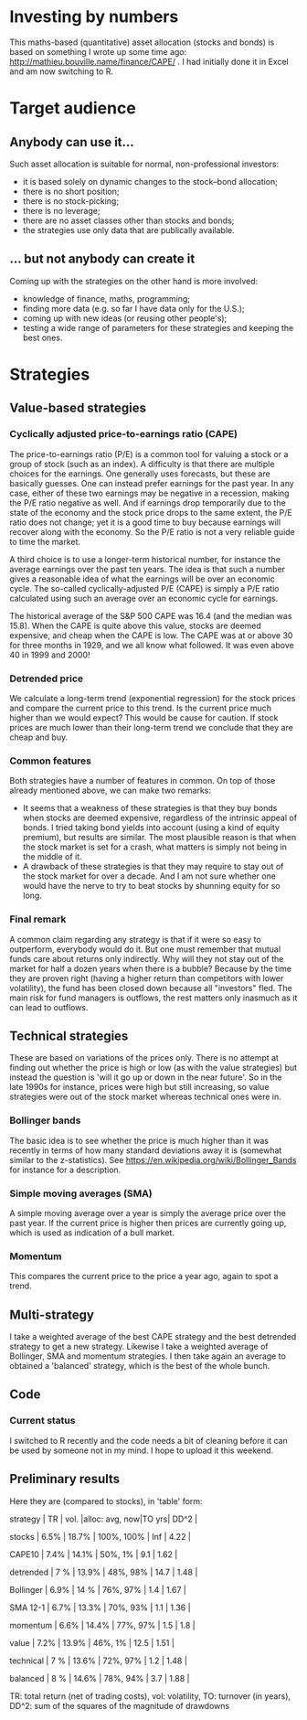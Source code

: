 Investing by numbers
=====================

This maths-based (quantitative) asset allocation (stocks and bonds) is based on something I wrote up some time ago: http://mathieu.bouville.name/finance/CAPE/ . I had initially done it in Excel and am now switching to R.

# Target audience

## Anybody can use it...
Such asset allocation is suitable for normal, non-professional investors:
- it is based solely on dynamic changes to the stock–bond allocation;
- there is no short position; 
- there is no stock-picking; 
- there is no leverage; 
- there are no asset classes other than stocks and bonds; 
- the strategies use only data that are publically available.

## ... but not anybody can create it
Coming up with the strategies on the other hand is more involved: 
- knowledge of finance, maths, programming;
- finding more data (e.g. so far I have data only for the U.S.);
- coming up with new ideas (or reusing other people's);
- testing a wide range of parameters for these strategies and keeping the best ones.


# Strategies

## Value-based strategies

### Cyclically adjusted price-to-earnings ratio (CAPE)
The price-to-earnings ratio (P/E) is a common tool for valuing a stock or a group of stock (such as an index). A difficulty is that there are multiple choices for the earnings. One generally uses forecasts, but these are basically guesses. One can instead prefer earnings for the past year. In any case, either of these two earnings may be negative in a recession, making the P/E ratio negative as well. And if earnings drop temporarily due to the state of the economy and the stock price drops to the same extent, the P/E ratio does not change; yet it is a good time to buy because earnings will recover along with the economy. So the P/E ratio is not a very reliable guide to time the market.

A third choice is to use a longer-term historical number, for instance the average earnings over the past ten years. The idea is that such a number gives a reasonable idea of what the earnings will be over an economic cycle. The so-called cyclically-adjusted P/E (CAPE) is simply a P/E ratio calculated using such an average over an economic cycle for earnings.

The historical average of the S&P 500 CAPE was 16.4 (and the median was 15.8). When the CAPE is quite above this value, stocks are deemed expensive, and cheap when the CAPE is low. The CAPE was at or above 30 for three months in 1929, and we all know what followed. It was even above 40 in 1999 and 2000!

### Detrended price
We calculate a long-term trend (exponential regression) for the stock prices and compare the current price to this trend. Is the current price much higher than we would expect? This would be cause for caution. If stock prices are much lower than their long-term trend we conclude that they are cheap and buy.

### Common features
Both strategies have a number of features in common. On top of those already mentioned above, we can make two remarks:
- It seems that a weakness of these strategies is that they buy bonds when stocks are deemed expensive, regardless of the intrinsic appeal of bonds. I tried taking bond yields into account (using a kind of equity premium), but results are similar. The most plausible reason is that when the stock market is set for a crash, what matters is simply not being in the middle of it.
- A drawback of these strategies is that they may require to stay out of the stock market for over a decade. And I am not sure whether one would have the nerve to try to beat stocks by shunning equity for so long. 

### Final remark
A common claim regarding any strategy is that if it were so easy to outperform, everybody would do it. But one must remember that mutual funds care about returns only indirectly. Why will they not stay out of the market for half a dozen years when there is a bubble? Because by the time they are proven right (having a higher return than competitors with lower volatility), the fund has been closed down because all "investors" fled. The main risk for fund managers is outflows, the rest matters only inasmuch as it can lead to outflows.




## Technical strategies
These are based on variations of the prices only. There is no attempt at finding out whether the price is high or low (as with the value strategies) but instead the question is 'will it go up or down in the near future'. So in the late 1990s for instance, prices were high but still increasing, so value strategies were out of the stock market whereas technical ones were in.

### Bollinger bands
The basic idea is to see whether the price is much higher than it was recently in terms of how many standard deviations away it is (somewhat similar to the z-statistics). See https://en.wikipedia.org/wiki/Bollinger_Bands for instance for a description. 

### Simple moving averages (SMA)
A simple moving average over a year is simply the average price over the past year. If the current price is higher then prices are currently going up, which is used as indication of a bull market.

### Momentum
This compares the current price to the price a year ago, again to spot a trend.



## Multi-strategy
I take a weighted average of the best CAPE strategy and the best detrended strategy to get a new strategy. Likewise I take a weighted average of Bollinger, SMA and momentum strategies. I then take again an average to obtained a 'balanced' strategy, which is the best of the whole bunch.





## Code


### Current status
I switched to R recently and the code needs a bit of cleaning before it can be used by someone not in my mind. I hope to upload it this weekend.



## Preliminary results
Here they are (compared to stocks), in 'table' form:

strategy  |  TR  | vol.  |alloc: avg, now|TO yrs| DD^2 | 

stocks    | 6.5% | 18.7% |    100%, 100% |  Inf | 4.22 | 

CAPE10    | 7.4% | 14.1% |     50%,   1% |  9.1 | 1.62 |

detrended | 7  % | 13.9% |     48%,  98% | 14.7 | 1.48 | 

Bollinger | 6.9% | 14  % |     76%,  97% |  1.4 | 1.67 | 

SMA 12-1  | 6.7% | 13.3% |     70%,  93% |  1.1 | 1.36 | 

momentum  | 6.6% | 14.4% |     77%,  97% |  1.5 | 1.8  | 

value     | 7.2% | 13.9% |     46%,   1% | 12.5 | 1.51 | 

technical | 7  % | 13.6% |     72%,  97% |  1.2 | 1.48 | 

balanced  | 8  % | 14.6% |     78%,  94% |  3.7 | 1.88 | 

TR: total return (net of trading costs), vol: volatility, TO: turnover (in years), DD^2: sum of the squares of the magnitude of drawdowns
